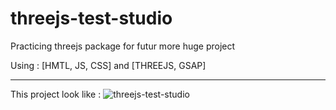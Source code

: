 # threejs-test-studio
Practicing threejs package for futur more huge project

Using : [HMTL, JS, CSS] and [THREEJS, GSAP]

---

This project look like : 
![threejs-test-studio](https://user-images.githubusercontent.com/25286237/196732799-db10b803-8908-4d3a-b501-868bf6fc032a.gif)
